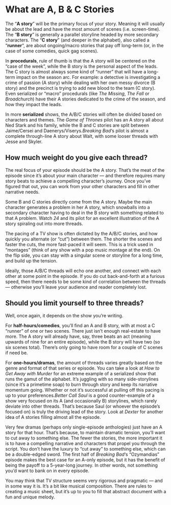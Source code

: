 # What are A, B & C Stories

The “**A story**” will be the primary focus of your story. Meaning it will usually be about the lead and have the most amount of scenes (i.e. screen-time). The “**B story**” is generally a parallel storyline headed by more secondary characters. The “**C story**” (and deeper in the alphabet), also called a “**runner**“, are about ongoing/macro stories that pay off long-term (or, in the case of some comedies, quick gag scenes).

In **procedurals**, rule of thumb is that the A story will be centered on the “case of the week”, while the B story is the personal aspect of the leads. The C story is almost always some kind of “runner” that will have a long-term impact on the season arc. For example: a detective is investigating a crime of passion (A story) while dealing with her own messy divorce (B story) and the precinct is trying to add new blood to the team (C story). Even serialized or “macro” procedurals (like *The Missing*, *The Fall* or *Broadchurch*) have their A stories dedicated to the crime of the season, and how they impact the leads.

In more **serialized** shows, the A/B/C stories will often be divided based on characters and themes. The *Game of Thrones* pilot has an A story all about Ned Stark and his family, while the B and C stories are split between Jaime/Cersei and Daenerys/Viserys.*Breaking Bad*‘s pilot is almost a complete through-line A story about Walt, with some looser threads with Jesse and Skyler.

## How much weight do you give each thread?

The real focus of your episode should be the A story. That’s the meat of the episode since it’s about your main character — and therefore requires many story beats to achieve a compelling character’s journey. Once you’ve figured that out, you can work from your other characters and fill in other narrative needs.

Some B and C stories directly come from the A story. Maybe the main character generates a problem in her A story, which snowballs into a secondary character having to deal in the B story with something related to that A problem. Watch *24* and its pilot for an excellent illustration of the A story spiraling out into more threads.

The pacing of a TV show is often dictated by the A/B/C stories, and how quickly you alternate (or “cut”) between them. The shorter the scenes and faster the cuts, the more fast-paced it will seem. This is a trick used in “montages” (think of any show with a pop music montage at the end). On the flip side, you can stay with a singular scene or storyline for a long time, and build up the tension.

Ideally, those A/B/C threads will echo one another, and connect with each other at some point in the episode. If you do cut back-and-forth at a furious speed, then there needs to be some kind of correlation between the threads — otherwise you’ll leave your audience and reader completely lost.

## Should you limit yourself to three threads?

Well, once again, it depends on the show you’re writing.

For **half-hours/comedies**, you’ll find an A and B story, with at most a C “runner” of one or two scenes. There just isn’t enough real-estate to have more. The A story will already have, say, three beats an act (meaning upwards of nine for an entire episode), while the B story will have two (so six scenes total). There’s only going to have room for a couple of C scenes if need be.

For **one-hours/dramas**, the amount of threads varies greatly based on the genre and format of that series or episode. You can take a look at *How to Get Away with Murder* for an extreme example of a serialized show that runs the gamut of the alphabet. It’s juggling with so many side-storylines (since it’s a primetime soap) to burn through story and keep its narrative momentum going. Whether or not it’s successful at pulling off this pacing is up to your preferences.*Better Call Saul* is a good counter-example of a show very focused on its A (and occasionally B) storylines, which rarely deviate into other threads. That’s because Saul (or whoever the episode’s focused on) is truly the driving lead of the story. Look at *Dexter* for another idea of A stories filling almost all the episode.

Very few dramas (perhaps only single-episode anthologies) just have an A story for that hour. That’s because, to maintain dramatic tension, you’ll want to cut away to something else. The fewer the stories, the more important it is to have a compelling narrative and characters that propel you through the script. You don’t have the luxury to “cut away” to something else, which can be a double-edged sword. The first half of *Breaking Bad*‘s “Ozymandias” episode makes the best case for an A-only episode, but it has the benefit of being the payoff to a 5-year-long journey. In other words, not something you’d want to bank on in every episode.

You may think that TV structure seems very rigorous and pragmatic — and in some way it is. It’s a bit like musical composition. There are rules to creating a music sheet, but it’s up to you to fill that abstract document with a fun and unique melody.
